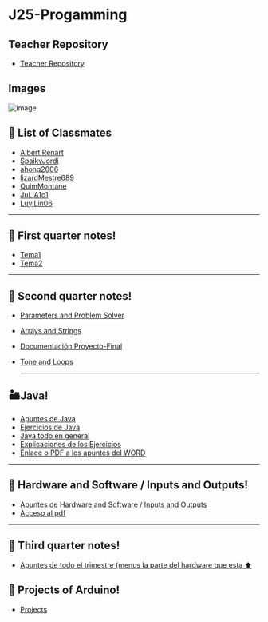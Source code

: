 # J25-Progamming

## Teacher Repository
- [Teacher Repository](https://github.com/d-prieto/J25-Programming)

## Images

![image](https://github.com/axckzz/J25-Progamming/assets/144990882/73841da9-1e97-4e2d-929a-6b850839291d)





## 👥 List of Classmates
- [Albert Renart](https://github.com/albertrenart/J25-programming)
- [SpaikyJordi](https://github.com/Spaikyjordi/J25-programming-jordi)
- [ahong2006](https://github.com/ahong2006/J25-PROGRAMMING)
- [lizardMestre689](https://github.com/lizardMestre689/J25-programming)
- [QuimMontane](https://github.com/QuimMontane/J25-programmig-Quim)
- [JuLiA1o1](https://github.com/JuLiA1o1/J25programming)
- [LuyiLin06](https://github.com/LuyiLin06/J25-programming)

--- 

## :notebook: First quarter notes!

- [Tema1](https://github.com/axckzz/J25-Progamming/blob/main/apuntesProgramación/Tema1Notes.md)
- [Tema2](https://github.com/axckzz/J25-Progamming/blob/main/apuntesProgramación/Tema2Notes.md)

---

## 📔 Second quarter notes!
- [Parameters and Problem Solver](https://github.com/axckzz/J25-Progamming/blob/main/apuntesProgramación/ParametersAndProblemSolvers.md)
- [Arrays and Strings](https://github.com/axckzz/J25-Progamming/blob/main/apuntesProgramación/ArraysAndStrings.md)
- [Documentación Proyecto-Final](https://github.com/axckzz/J25-Progamming/blob/main/apuntesProgramación/Documentación-Proyecto-Final.md)
- [Tone and Loops](https://github.com/axckzz/J25-Progamming/blob/main/apuntesProgramación/BuclesAndTones.md)

  ---

## 🏜️Java!

- [Apuntes de Java](https://github.com/axckzz/J25-Progamming/blob/main/Java%20(Todo)/Java%20Apuntes.md)
- [Ejercicios de Java](https://github.com/axckzz/J25-Progamming/blob/main/Java%20(Todo)/Java%20Ejercicios.md)
- [Java todo en general](https://github.com/axckzz/J25-Progamming/tree/main/Java%20(Todo))
- [Explicaciones de los Ejercicios](https://github.com/axckzz/J25-Progamming/blob/main/Java%20(Todo)/readme.md)
- [Enlace o PDF a los apuntes del WORD](https://github.com/axckzz/J25-Progamming/blob/main/Java%20(Todo)/Apuntes%20java%20Final.pdf)

---

## 📔 Hardware and Software / Inputs and Outputs!
- [Apuntes de Hardware and Software / Inputs and Outputs](https://github.com/axckzz/J25-Progamming/blob/main/Hardware%20and%20Software/apuntes.md)
- [Acceso al pdf](https://github.com/axckzz/J25-Progamming/blob/main/Hardware%20and%20Software/Apuntes%20sobre%20los%20inputs%20y%20outputs%20y%20el%20proceso%20de%20montaje%20del%20ordenador.pdf)

---

## 📝 Third quarter notes!
- [Apuntes de todo el trimestre (menos la parte del hardware que esta ⬆️](https://github.com/axckzz/J25-Progamming/blob/main/Apuntes%20tercer%20trimestre/Apuntes%20en%20general%20de%20todo%20el%20trimestre.md)


## :speech_balloon: Projects of Arduino!

- [Projects](https://github.com/axckzz/J25-Progamming/tree/main/arduino)





